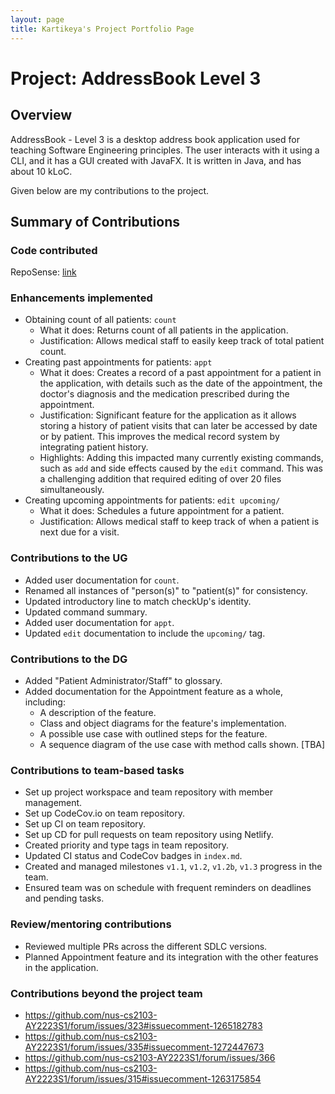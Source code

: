 ```yaml
---
layout: page
title: Kartikeya's Project Portfolio Page
---
```


# Project: AddressBook Level 3

## Overview

AddressBook - Level 3 is a desktop address book application used for teaching Software Engineering principles. The user interacts with it using a CLI, and it has a GUI created with JavaFX. It is written in Java, and has about 10 kLoC.

Given below are my contributions to the project.

## Summary of Contributions

### Code contributed
RepoSense: [link](https://nus-cs2103-ay2223s1.github.io/tp-dashboard/?search=kxrt&breakdown=true)

### Enhancements implemented

- Obtaining count of all patients: `count`
  - What it does: Returns count of all patients in the application.
  - Justification: Allows medical staff to easily keep track of total patient count.
- Creating past appointments for patients: `appt`
  - What it does: Creates a record of a past appointment for a patient in the application, with details such as the date
  of the appointment, the doctor's diagnosis and the medication prescribed during the appointment.
  - Justification: Significant feature for the application as it allows storing a history of patient visits that can
  later be accessed by date or by patient. This improves the medical record system by integrating patient history.
  - Highlights: Adding this impacted many currently existing commands, such as `add` and side effects caused by the
  `edit` command. This was a challenging addition that required editing of over 20 files simultaneously.
- Creating upcoming appointments for patients: `edit upcoming/`
  - What it does: Schedules a future appointment for a patient.
  - Justification: Allows medical staff to keep track of when a patient is next due for a visit.

### Contributions to the UG

- Added user documentation for `count`.
- Renamed all instances of "person(s)" to "patient(s)" for consistency.
- Updated introductory line to match checkUp's identity.
- Updated command summary.
- Added user documentation for `appt`.
- Updated `edit` documentation to include the `upcoming/` tag.

### Contributions to the DG

- Added "Patient Administrator/Staff" to glossary.
- Added documentation for the Appointment feature as a whole, including:
  - A description of the feature.
  - Class and object diagrams for the feature's implementation.
  - A possible use case with outlined steps for the feature.
  - A sequence diagram of the use case with method calls shown. [TBA]

### Contributions to team-based tasks

- Set up project workspace and team repository with member management.
- Set up CodeCov.io on team repository.
- Set up CI on team repository.
- Set up CD for pull requests on team repository using Netlify.
- Created priority and type tags in team repository.
- Updated CI status and CodeCov badges in `index.md`.
- Created and managed milestones `v1.1`, `v1.2`, `v1.2b`, `v1.3` progress in the team.
- Ensured team was on schedule with frequent reminders on deadlines and pending tasks.

### Review/mentoring contributions

- Reviewed multiple PRs across the different SDLC versions.
- Planned Appointment feature and its integration with the other features in the application.

### Contributions beyond the project team

- https://github.com/nus-cs2103-AY2223S1/forum/issues/323#issuecomment-1265182783
- https://github.com/nus-cs2103-AY2223S1/forum/issues/335#issuecomment-1272447673
- https://github.com/nus-cs2103-AY2223S1/forum/issues/366
- https://github.com/nus-cs2103-AY2223S1/forum/issues/315#issuecomment-1263175854
